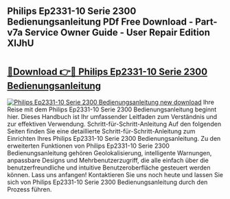 ## Philips Ep2331-10 Serie 2300 Bedienungsanleitung PDf Free Download - Part-v7a Service Owner Guide - User Repair Edition XIJhU

# <h2><a href="http://df1uop.blite.top/?on=Philips+Ep2331-10+Serie+2300+Bedienungsanleitung">🔗Download 👉🔴 Philips Ep2331-10 Serie 2300 Bedienungsanleitung</a></h2>

[![Philips Ep2331-10 Serie 2300 Bedienungsanleitung new download](https://i.imgur.com/lujVjoI.png)](http://df1uop.blite.top/?on=Philips+Ep2331-10+Serie+2300+Bedienungsanleitung)
Ihre Reise mit dem Philips Ep2331-10 Serie 2300 Bedienungsanleitung beginnt hier. Dieses Handbuch ist Ihr umfassender Leitfaden zum Verständnis und zur effektiven Verwendung. Schritt-für-Schritt-Anleitung Auf den folgenden Seiten finden Sie eine detaillierte Schritt-für-Schritt-Anleitung zum Einrichten Ihres Philips Ep2331-10 Serie 2300 Bedienungsanleitung. Zu den erweiterten Funktionen von Philips Ep2331-10 Serie 2300 Bedienungsanleitung gehören Geolokalisierung, intelligente Warnungen, anpassbare Designs und Mehrbenutzerzugriff, die alle einfach über die benutzerfreundliche und intuitive Benutzeroberfläche gesteuert werden können. Lass uns anfangen! Kontaktieren Sie uns noch heute und lassen Sie sich von Philips Ep2331-10 Serie 2300 Bedienungsanleitung durch den Prozess führen.
